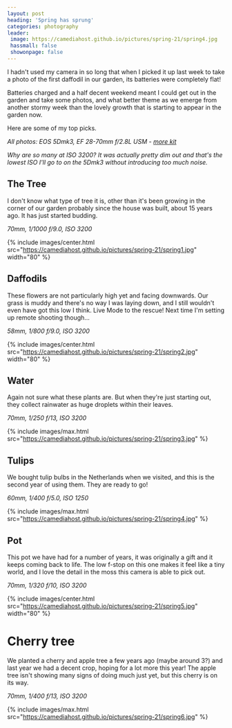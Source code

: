 ```yaml
---
layout: post
heading: 'Spring has sprung'
categories: photography
leader:
 image: https://camediahost.github.io/pictures/spring-21/spring4.jpg
 hassmall: false
 showonpage: false
---
```


I hadn't used my camera in so long that when I picked it up last week to take a photo of the first daffodil in our garden, its batteries were completely flat!

Batteries charged and a half decent weekend meant I could get out in the garden and take some photos, and what better theme as we emerge from another stormy week than the lovely growth that is starting to appear in the garden now.

Here are some of my top picks.

*All photos: EOS 5Dmk3, EF 28-70mm f/2.8L USM - [more kit](/camera-kit/)*

*Why are so many at ISO 3200? It was actually pretty dim out and that's the lowest ISO I'll go to on the 5Dmk3 without introducing too much noise.*

## The Tree

I don't know what type of tree it is, other than it's been growing in the corner of our garden probably since the house was built, about 15 years ago. It has just started budding.

*70mm, 1/1000 f/9.0, ISO 3200*

{% include images/center.html src="https://camediahost.github.io/pictures/spring-21/spring1.jpg" width="80" %}

## Daffodils

These flowers are not particularly high yet and facing downwards. Our grass is muddy and there's no way I was laying down, and I still wouldn't even have got this low I think. Live Mode to the rescue! Next time I'm setting up remote shooting though...

*58mm, 1/800 f/9.0, ISO 3200*

{% include images/center.html src="https://camediahost.github.io/pictures/spring-21/spring2.jpg" width="80" %}

## Water

Again not sure what these plants are. But when they're just starting out, they collect rainwater as huge droplets within their leaves.

*70mm, 1/250 f/13, ISO 3200*

{% include images/max.html src="https://camediahost.github.io/pictures/spring-21/spring3.jpg" %}

## Tulips

We bought tulip bulbs in the Netherlands when we visited, and this is the second year of using them. They are ready to go!

*60mm, 1/400 f/5.0, ISO 1250*

{% include images/max.html src="https://camediahost.github.io/pictures/spring-21/spring4.jpg" %}

## Pot

This pot we have had for a number of years, it was originally a gift and it keeps coming back to life. The low f-stop on this one makes it feel like a tiny world, and I love the detail in the moss this camera is able to pick out.

*70mm, 1/320 f/10, ISO 3200*

{% include images/center.html src="https://camediahost.github.io/pictures/spring-21/spring5.jpg" width="80" %}

# Cherry tree

We planted a cherry and apple tree a few years ago (maybe around 3?) and last year we had a decent crop, hoping for a lot more this year! The apple tree isn't showing many signs of doing much just yet, but this cherry is on its way.

*70mm, 1/400 f/13, ISO 3200*

{% include images/max.html src="https://camediahost.github.io/pictures/spring-21/spring6.jpg" %}